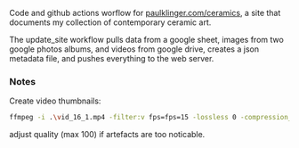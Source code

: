 Code and github actions worflow for [paulklinger.com/ceramics](https://paulklinger.com/ceramics), a site that documents my collection of contemporary ceramic art.

The update_site workflow pulls data from a google sheet, images from two google photos albums, and videos from google drive, creates a json metadata file, and pushes everything to the web server.

### Notes

Create video thumbnails:

```Bash
ffmpeg -i .\vid_16_1.mp4 -filter:v fps=fps=15 -lossless 0 -compression_level 4 -quality 75 -loop 0 -s 200:200 vidthumb_16_1.webp
```

adjust quality (max 100) if artefacts are too noticable.
